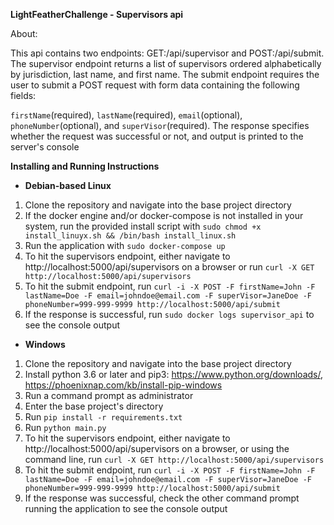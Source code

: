 **LightFeatherChallenge - Supervisors api**

About:

This api contains two endpoints: GET:/api/supervisor and POST:/api/submit. The supervisor endpoint returns a list of supervisors ordered alphabetically by jurisdiction, last name, and first name. The submit endpoint requires the user to submit a POST request with form data containing the following fields:

`firstName`(required), `lastName`(required), `email`(optional), `phoneNumber`(optional), and `superVisor`(required).
The response specifies whether the request was successful or not, and output is printed to the server's console

**Installing and Running Instructions**

* **Debian-based Linux**
1. Clone the repository and navigate into the base project directory
2. If the docker engine and/or docker-compose is not installed in your system, run the provided install script with ``sudo chmod +x install_linuyx.sh && /bin/bash install_linux.sh``
3. Run the application with `sudo docker-compose up`
4. To hit the supervisors endpoint, either navigate to http://localhost:5000/api/supervisors on a browser or run
`curl -X GET http://localhost:5000/api/supervisors`
5. To hit the submit endpoint, run `curl -i -X POST -F firstName=John -F lastName=Doe -F email=johndoe@email.com -F superVisor=JaneDoe -F phoneNumber=999-999-9999 http://localhost:5000/api/submit`
6. If the response is successful, run `sudo docker logs supervisor_api` to see the console output

* **Windows**
1. Clone the repository and navigate into the base project directory
2. Install python 3.6 or later and pip3: https://www.python.org/downloads/, https://phoenixnap.com/kb/install-pip-windows
3. Run a command prompt as administrator
4. Enter the base project's directory
5. Run `pip install -r requirements.txt`
6. Run `python main.py`
7. To hit the supervisors endpoint, either navigate to http://localhost:5000/api/supervisors on a browser, or using the command line, run
    `curl -X GET http://localhost:5000/api/supervisors`
8. To hit the submit endpoint, run `curl -i -X POST -F firstName=John -F lastName=Doe -F email=johndoe@email.com -F superVisor=JaneDoe -F phoneNumber=999-999-9999 http://localhost:5000/api/submit`
9. If the response was successful, check the other command prompt running the application to see the console output
